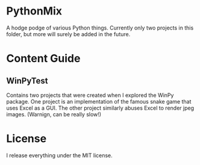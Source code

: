 # PythonMix

A hodge podge of various Python things. Currently only two projects in this folder, but more will surely be added in the future.

# Content Guide

## WinPyTest
Contains two projects that were created when I explored the WinPy package. One project is an implementation of the famous snake game that uses Excel as a GUI. The other project similarly abuses Excel to render jpeg images. (Warnign, can be really slow!)

# License

I release everything under the MIT license.
